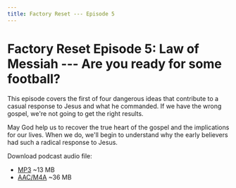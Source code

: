 ```yaml
---
title: Factory Reset --- Episode 5
---
```


# Factory Reset Episode 5: Law of Messiah --- Are you ready for some football?

This episode covers the first of four dangerous ideas that contribute to a casual response to Jesus and what he commanded. If we have the wrong gospel, we're not going to get the right results. 

May God help us to recover the true heart of the gospel and the implications for our lives. When we do, we'll begin to understand why the early believers had such a radical response to Jesus.

Download podcast audio file:

* [MP3](http://files.xpian.info/factory_reset_episode_5.mp3) ~13 MB
* [AAC/M4A](http://files.xpian.info/factory_reset_episode_5.m4a) ~36 MB
